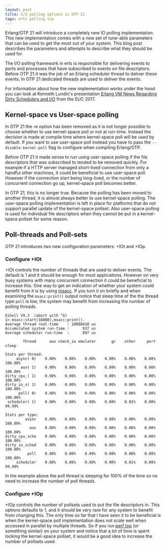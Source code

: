 ```yaml
---
layout: post
title: I/O polling options in OTP 21
tags: erts polling tcp
---
```


Erlang/OTP 21 will introduce a completely new IO polling implementation.
This new implementation comes with a new set of tune-able parameters that
can be used to get the most out of your system. This blog post describes
the parameters and attempts to describe what they should be used for.

The I/O polling framework in erts is responsible for delivering events to
ports and processes that have subscribed to events on file descriptors.
Before OTP 21 it was the job of an Erlang scheduler thread to deliver these
events. In OTP 21 dedicated threads are used to deliver the events.

For information about how the new implementation works under the hood you can
look at Kenneth Lundin's presentation [Erlang VM News Regarding Dirty Schedulers and I/O](http://www.erlang-factory.com/euc2017/kenneth-lundin)
from the EUC 2017.

## Kernel-space vs User-space polling

In OTP 21 the `+K` option has been removed as it is not longer possible to
choose whether to use kernel-space poll or not at run-time. Instead the decision
is made at compile time where kernel-space poll will be used by default. If you
want to use user-space poll instead you have to pass the `--disable-kernel-poll`
flag to configure when compiling Erlang/OTP.

Before OTP 21 it made sense to run using user-space polling if the file
descriptors that was subscribed to tended to be removed quickly. For example
if a HTTP server managed short-lived connection from only a handful other
machines, it could be beneficial to use user-space poll. However if the
connection start being long-lived, or the number of concurrent connection
go up, kernel-space poll becomes better.

In OTP 21, this is no longer true. Because the polling has been moved to another
thread, it is almost always better to use kernel-space polling. The user-space
polling implementation is left in place for platforms that do not support
parallel update of the kernel-space pollset. Also user-space polling is used
for individual file descriptors when they cannot be put in a kernel-space pollset
for some reason.

## Poll-threads and Poll-sets

OTP 21 introduces two new configuration parameters: +IOt and +IOp.

### Configure +IOt

+IOt controls the number of threads that are used to deliver events. The default
is 1 and it should be enough for most applications. However on very busy
systems with many concurrent connection it could be beneficial to increase this.
One way to get an indication of whether your system could benefit from it is
by using [msacc](http://erlang.org/doc/man/msacc.html). If you turn it on briefly
and when examining the `msacc:print()` output notice that sleep time
of the the thread type `poll` is low, the system may benefit from increasing the
number of polling threads.

```
Eshell V9.3  (abort with ^G)
1> msacc:start(10000),msacc:print().
Average thread real-time    : 10000410 us
Accumulated system run-time :      937 us
Average scheduler run-time  :      897 us

        Thread      aux check_io emulator       gc    other     port    sleep

Stats per thread:
     async( 0)    0.00%    0.00%    0.00%    0.00%    0.00%    0.00%  100.00%
       aux( 1)    0.00%    0.00%    0.00%    0.00%    0.00%    0.00%  100.00%
dirty_cpu_( 1)    0.00%    0.00%    0.00%    0.00%    0.00%    0.00%  100.00%
dirty_io_s( 1)    0.00%    0.00%    0.00%    0.00%    0.00%    0.00%  100.00%
      poll( 0)    0.00%    0.00%    0.00%    0.00%    0.00%    0.00%  100.00%
 scheduler( 1)    0.00%    0.00%    0.00%    0.00%    0.01%    0.00%   99.99%

Stats per type:
         async    0.00%    0.00%    0.00%    0.00%    0.00%    0.00%  100.00%
           aux    0.00%    0.00%    0.00%    0.00%    0.00%    0.00%  100.00%
dirty_cpu_sche    0.00%    0.00%    0.00%    0.00%    0.00%    0.00%  100.00%
dirty_io_sched    0.00%    0.00%    0.00%    0.00%    0.00%    0.00%  100.00%
          poll    0.00%    0.00%    0.00%    0.00%    0.00%    0.00%  100.00%
     scheduler    0.00%    0.00%    0.00%    0.00%    0.01%    0.00%   99.99%
```

In the example above the poll thread is sleeping for 100% of the time so no need to
increase the number of poll threads.

### Configure +IOp

+IOp controls the number of pollsets used to put the file descriptors in. This
options defaults to 1, and it should be very rare for any system to benefit
from changing this. The only time so far that I have seen it to be beneficial is when the
kernel-space poll implementation does not scale well when accessed in parallel
by multiple threads. So if you run [perf top](http://man7.org/linux/man-pages/man1/perf-top.1.html)
(or something similar) on your system and notice that a lot of time is spent
locking the kernel-space pollset, it would be a good idea to increase the
number of pollsets used.
